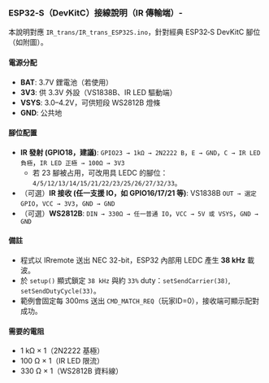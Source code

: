 ### ESP32‑S（DevKitC）接線說明（IR 傳輸端）-

本說明對應 `IR_trans/IR_trans_ESP32S.ino`，針對經典 ESP32‑S DevKitC 腳位（如附圖）。

#### 電源分配
- **BAT**: 3.7V 鋰電池（若使用）
- **3V3**: 供 3.3V 外設（VS1838B、IR LED 驅動端）
- **VSYS**: 3.0–4.2V，可供短段 WS2812B 燈條
- **GND**: 公共地

#### 腳位配置
- **IR 發射 (GPIO18，建議)**: `GPIO23 → 1kΩ → 2N2222 B`，`E → GND`，`C → IR LED 負極`，`IR LED 正極 → 100Ω → 3V3`
  - 若 23 腳被占用，可改用具 LEDC 的腳位：`4/5/12/13/14/15/21/22/23/25/26/27/32/33`。
- （可選）**IR 接收 (任一支援 IO，如 GPIO16/17/21 等)**: VS1838B `OUT → 選定 GPIO`，`VCC → 3V3`，`GND → GND`
- （可選）**WS2812B**: `DIN → 330Ω → 任一普通 IO`，`VCC → 5V 或 VSYS`，`GND → GND`

#### 備註
- 程式以 IRremote 送出 NEC 32-bit，ESP32 內部用 LEDC 產生 **38 kHz** 載波。
- 於 `setup()` 顯式鎖定 `38 kHz` 與約 `33%` duty：`setSendCarrier(38)`, `setSendDutyCycle(33)`。
- 範例會固定每 300ms 送出 `CMD_MATCH_REQ`（玩家ID=0），接收端可顯示配對成功。

#### 需要的電阻
- 1 kΩ × 1（2N2222 基極）
- 100 Ω × 1（IR LED 限流）
- 330 Ω × 1（WS2812B 資料線）


